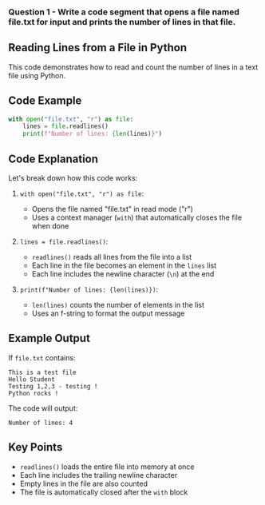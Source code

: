 ### Question 1 - Write a code segment that opens a file named file.txt for input and prints the number of lines in that file.

## Reading Lines from a File in Python

This code demonstrates how to read and count the number of lines in a text file using Python.

## Code Example

```python
with open("file.txt", "r") as file:
    lines = file.readlines()
    print(f"Number of lines: {len(lines)}")
```

## Code Explanation

Let's break down how this code works:

1. `with open("file.txt", "r") as file`:
    - Opens the file named "file.txt" in read mode ("r")
    - Uses a context manager (`with`) that automatically closes the file when done

2. `lines = file.readlines()`:
    - `readlines()` reads all lines from the file into a list
    - Each line in the file becomes an element in the `lines` list
    - Each line includes the newline character (`\n`) at the end

3. `print(f"Number of lines: {len(lines)})`:
    - `len(lines)` counts the number of elements in the list
    - Uses an f-string to format the output message

## Example Output

If `file.txt` contains:
```
This is a test file
Hello Student
Testing 1,2,3 - testing !
Python rocks !
```

The code will output:
```
Number of lines: 4
```

## Key Points

- `readlines()` loads the entire file into memory at once
- Each line includes the trailing newline character
- Empty lines in the file are also counted
- The file is automatically closed after the `with` block
